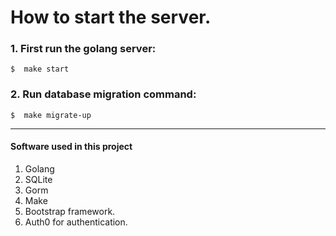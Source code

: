 # How to start the server.
### 1. First run the golang server:
```
$  make start
```
### 2. Run database migration command:
```
$  make migrate-up
```

------------

#### Software used in this project
1. Golang
2. SQLite
3. Gorm
4. Make
5. Bootstrap framework.
6. Auth0 for authentication.
